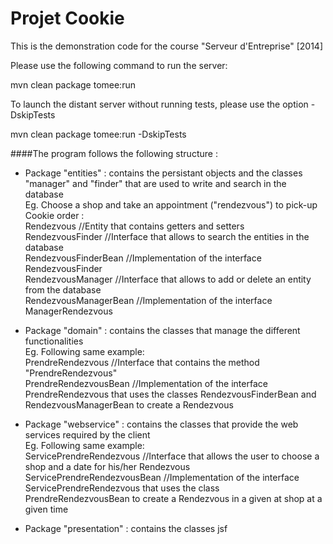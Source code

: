 Projet Cookie
=============

This is the demonstration code for the course "Serveur d'Entreprise" [2014]

Please use the following command to run the server:

mvn clean package tomee:run 

To launch the distant server without running tests, please use the option -DskipTests 

mvn clean package tomee:run -DskipTests 


####The program follows the following structure :  


- Package "entities" : contains the persistant objects and the classes "manager" and "finder" that are used to write and search in the database  
	Eg. Choose a shop and take an appointment ("rendezvous") to pick-up Cookie order :   
	Rendezvous			//Entity that contains getters and setters   
	RendezvousFinder		//Interface that allows to search the entities in the database  
	RendezvousFinderBean		//Implementation of the interface RendezvousFinder  
	RendezvousManager		//Interface that allows to add or delete an entity from the database  
	RendezvousManagerBean		//Implementation of the interface ManagerRendezvous  


- Package "domain" : contains the classes that manage the different functionalities   
	Eg. Following same example:  
	PrendreRendezvous		//Interface that contains the method "PrendreRendezvous"  
	PrendreRendezvousBean		//Implementation of the interface PrendreRendezvous that uses the classes RendezvousFinderBean and 						RendezvousManagerBean to create a Rendezvous  
	

- Package "webservice" : contains the classes that provide the web services required by the client  
	Eg. Following same example:  
	ServicePrendreRendezvous	//Interface that allows the user to choose a shop and a date for his/her Rendezvous  
	ServicePrendreRendezvousBean	//Implementation of the interface ServicePrendreRendezvous that uses the class PrendreRendezvousBean to 					create a Rendezvous in a given at shop at a given time  


- Package "presentation" : contains the classes jsf   






